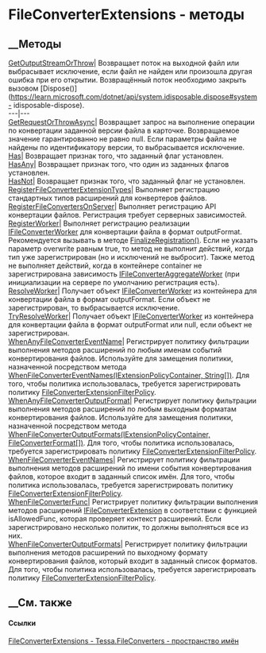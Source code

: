 # FileConverterExtensions - методы
##  __Методы
[GetOutputStreamOrThrow](M_Tessa_FileConverters_FileConverterExtensions_GetOutputStreamOrThrow.htm)|
Возвращает поток на выходной файл или выбрасывает исключение, если файл не
найден или произошла другая ошибка при его открытии. Возвращённый поток
необходимо закрыть вызовом
[Dispose()](https://learn.microsoft.com/dotnet/api/system.idisposable.dispose#system-
idisposable-dispose).  
---|---  
[GetRequestOrThrowAsync](M_Tessa_FileConverters_FileConverterExtensions_GetRequestOrThrowAsync.htm)|
Возвращает запрос на выполнение операции по конвертации заданной версии файла
в карточке. Возвращаемое значение гарантированно не равно null. Если параметры
файла не найдены по идентификатору версии, то выбрасывается исключение.  
[Has](M_Tessa_FileConverters_FileConverterExtensions_Has.htm)| Возвращает
признак того, что заданный флаг установлен.  
[HasAny](M_Tessa_FileConverters_FileConverterExtensions_HasAny.htm)|
Возвращает признак того, что один из заданных флагов установлен.  
[HasNot](M_Tessa_FileConverters_FileConverterExtensions_HasNot.htm)|
Возвращает признак того, что заданный флаг не установлен.  
[RegisterFileConverterExtensionTypes](M_Tessa_FileConverters_FileConverterExtensions_RegisterFileConverterExtensionTypes.htm)|
Выполняет регистрацию стандартных типов расширений для конвертеров файлов.  
[RegisterFileConvertersOnServer](M_Tessa_FileConverters_FileConverterExtensions_RegisterFileConvertersOnServer.htm)|
Выполняет регистрацию API конвертации файлов. Регистрация требует серверных
зависимостей.  
[RegisterWorker<T>](M_Tessa_FileConverters_FileConverterExtensions_RegisterWorker__1.htm)|
Выполняет регистрацию реализации
[IFileConverterWorker](T_Tessa_FileConverters_IFileConverterWorker.htm) для
конвертации файла в формат outputFormat. Рекомендуется вызывать в методе
[FinalizeRegistration()](M_Tessa_Extensions_IRegistrator_FinalizeRegistration.htm).
Если не указать параметр overwrite равным true, то метод не выполнит действий,
когда тип уже зарегистрирован (но и исключений не выбросит). Также метод не
выполняет действий, когда в контейнере container не зарегистрирована
зависимость
[IFileConverterAggregateWorker](T_Tessa_FileConverters_IFileConverterAggregateWorker.htm)
(при инициализации на сервере по умолчанию регистрация есть).  
[ResolveWorker](M_Tessa_FileConverters_FileConverterExtensions_ResolveWorker.htm)|
Получает объект
[IFileConverterWorker](T_Tessa_FileConverters_IFileConverterWorker.htm) из
контейнера для конвертации файла в формат outputFormat. Если объект не
зарегистрирован, то выбрасывается исключение.  
[TryResolveWorker](M_Tessa_FileConverters_FileConverterExtensions_TryResolveWorker.htm)|
Получает объект
[IFileConverterWorker](T_Tessa_FileConverters_IFileConverterWorker.htm) из
контейнера для конвертации файла в формат outputFormat или null, если объект
не зарегистрирован.  
[WhenAnyFileConverterEventName](M_Tessa_FileConverters_FileConverterExtensions_WhenAnyFileConverterEventName.htm)|
Регистрирует политику фильтрации выполнения методов расширений по любым именам
событий конвертирования файлов. Используйте для замещения политики,
назначенной посредством метода
[WhenFileConverterEventNames(IExtensionPolicyContainer,
String[])](M_Tessa_FileConverters_FileConverterExtensions_WhenFileConverterEventNames.htm).
Для того, чтобы политика использовалась, требуется зарегистрировать политику
[FileConverterExtensionFilterPolicy](T_Tessa_FileConverters_FileConverterExtensionFilterPolicy.htm).  
[WhenAnyFileConverterOutputFormat](M_Tessa_FileConverters_FileConverterExtensions_WhenAnyFileConverterOutputFormat.htm)|
Регистрирует политику фильтрации выполнения методов расширений по любым
выходным форматам конвертирования файлов. Используйте для замещения политики,
назначенной посредством метода
[WhenFileConverterOutputFormats(IExtensionPolicyContainer,
FileConverterFormat[])](M_Tessa_FileConverters_FileConverterExtensions_WhenFileConverterOutputFormats.htm).
Для того, чтобы политика использовалась, требуется зарегистрировать политику
[FileConverterExtensionFilterPolicy](T_Tessa_FileConverters_FileConverterExtensionFilterPolicy.htm).  
[WhenFileConverterEventNames](M_Tessa_FileConverters_FileConverterExtensions_WhenFileConverterEventNames.htm)|
Регистрирует политику фильтрации выполнения методов расширений по имени
события конвертирования файлов, которое входит в заданный список имён. Для
того, чтобы политика использовалась, требуется зарегистрировать политику
[FileConverterExtensionFilterPolicy](T_Tessa_FileConverters_FileConverterExtensionFilterPolicy.htm).  
[WhenFileConverterFunc](M_Tessa_FileConverters_FileConverterExtensions_WhenFileConverterFunc.htm)|
Регистрирует политику фильтрации выполнения методов расширений
[IFileConverterExtension](T_Tessa_FileConverters_IFileConverterExtension.htm)
в соответствии с функцией isAllowedFunc, которая проверяет контекст
расширений. Если зарегистрировано несколько политик, то должны выполняться все
из них.  
[WhenFileConverterOutputFormats](M_Tessa_FileConverters_FileConverterExtensions_WhenFileConverterOutputFormats.htm)|
Регистрирует политику фильтрации выполнения методов расширений по выходному
формату конвертирования файлов, который входит в заданный список форматов. Для
того, чтобы политика использовалась, требуется зарегистрировать политику
[FileConverterExtensionFilterPolicy](T_Tessa_FileConverters_FileConverterExtensionFilterPolicy.htm).  
## __См. также
#### Ссылки
[FileConverterExtensions -
](T_Tessa_FileConverters_FileConverterExtensions.htm)
[Tessa.FileConverters - пространство имён](N_Tessa_FileConverters.htm)
